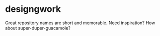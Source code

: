 # designgwork
Great repository names are short and memorable. Need inspiration? How about super-duper-guacamole?
